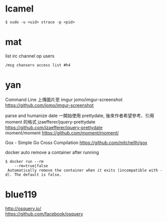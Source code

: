 # lcamel



    $ sudo -u <uid> strace -p <pid>


 

# mat

list irc channel op users


    /msg chanserv access list #h4


# yan

Command Line 上傳圖片至 imgur
jomo/imgur-screenshot
<https://github.com/jomo/imgur-screenshot>  

parse and humanize date
一開始使用 prettydate, 後來作者希望參考、引用 moment 的格式
jzaefferer/jquery-prettydate
<https://github.com/jzaefferer/jquery-prettydate>  
moment/moment
<https://github.com/moment/moment/>  

Gox - Simple Go Cross Compilation
<https://github.com/mitchellh/gox>  

docker auto remove a container after running


    $ docker run --rm
        --rm=true|false
     Automatically remove the container when it exits (incompatible with -d). The default is false.


# blue119

<http://osquery.io/>  
<https://github.com/facebook/osquery>  